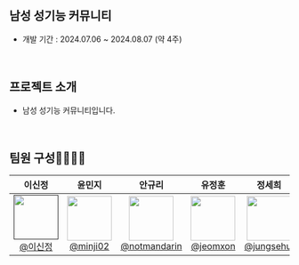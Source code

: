 
  ## 남성 성기능 커뮤니티
- 개발 기간 : 2024.07.06 ~ 2024.08.07 (약 4주)

<br>

## 프로젝트 소개

- 남성 성기능 커뮤니티입니다.

<br>

## 팀원 구성👨‍👩‍👧‍👦
<div align="center">

| **이신정** | **윤민지** | **안규리** | **유정훈** | **정세희** |
| :------: | :------: | :------: | :------: | :------: |
| [<img src="https://avatars.githubusercontent.com/u/99483558?s=96&v=4" height="80" width="80"> <br/> @이신정]() | [<img src="https://avatars.githubusercontent.com/u/100835168?s=96&v=4" height="80" width="80"> <br/> @minji02]([https://github.com/Ori-Gui](https://github.com/minji02)) | [<img src="https://avatars.githubusercontent.com/u/111040042?s=96&v=4" height="80" width="80"> <br/> @notmandarin](https://github.com/yeonicy) | [<img src="https://avatars.githubusercontent.com/u/125079725?s=96&v=4" height="80" width="80"> <br/> @jeomxon](https://github.com/00yuhyun) | [<img src="https://avatars.githubusercontent.com/u/54736876?s=96&v=4" height="80" width="80"> <br/> @jungsehui](https://github.com/Sauter001) | [<img src="https://avatars.githubusercontent.com/u/69998481?s=96&v=4" height="80" width="80"> <br/> @choeunlee](https://github.com/choeunlee) |

</div>




<br>
